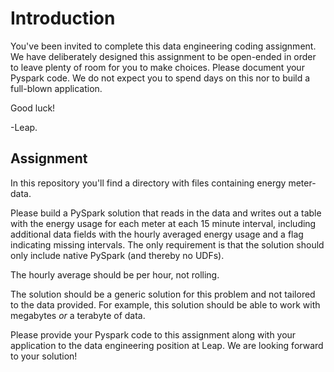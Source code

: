 # Introduction

You've been invited to complete this data engineering coding assignment. We have deliberately designed this assignment to be open-ended in order to leave plenty of room for you 
to make choices. Please document your Pyspark code.  We do not expect you to spend days on this nor to build a full-blown application.

Good luck!

-Leap.

## Assignment

In this repository you'll find a directory with files containing energy meter-data.

Please build a PySpark solution that reads in the data and writes out a table with the energy usage for each meter at each 15 minute interval, including additional data fields 
with the hourly averaged energy usage and a flag indicating missing intervals.  The only requirement is that the solution should only include native PySpark (and thereby no UDFs).

The hourly average should be per hour, not rolling.

The solution should be a generic solution for this problem and not tailored to the data provided. For example, this solution should be able to work with megabytes _or_ a terabyte of data.

Please provide your Pyspark code to this assignment along with your application to the data engineering position at Leap. We are looking forward to your solution!


